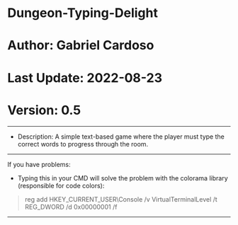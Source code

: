 # Dungeon-Typing-Delight
# Author: Gabriel Cardoso
# Last Update: 2022-08-23
# Version: 0.5
---
- Description: A simple text-based game where the player must type the correct words to progress through the room.
---
If you have problems:

- Typing this in your CMD will solve the problem with the colorama library (responsible for code colors):

>reg add HKEY_CURRENT_USER\Console /v VirtualTerminalLevel /t REG_DWORD /d 0x00000001 /f
---